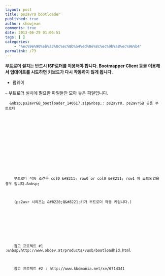 ```yaml
---
layout: post
title: ps2avrU bootloader
published: true
author: showjean
comments: true
date: 2013-06-29 01:06:51
tags: [ ]
categories:
    - '%ec%9e%90%eb%a3%8c%ec%8b%a4%ed%8e%8c%ec%9b%a8%ec%96%b4'
permalink: /73
---
```

**부트로더 설치는 반드시 ISP로더를 이용해야 합니다. Bootmapper Client 등을 이용해서 업데이트를 시도하면 키보드가 다시 작동하지 않게 됩니다.**








  * 펌웨어






  &#8211; 부트로더 설치에 필요한 파일들만 모아 놓은 파일입니다.






  
    
    
    
    
      &nbsp;ps2avrGB_bootloader_140617.zip&nbsp;: ps2avrU, ps2avrGB 공용 부트로더
     
    
    
    
    
    
       
      
      
      
      
      
      
      
      
        부트로더 작동 조건은 col0 &#8211; row0 or col0 &#8211; row1 이 쇼트되었을 경우 입니다.&nbsp;
      
      
      
        (ps2avr 시리즈는 &#8220;Q&#8221;키가 부트로더 작동 키입니다.)
      
      
      
      
      
      
      
      
      
        참고 프로젝트 #1 :&nbsp;http://www.obdev.at/products/vusb/bootloadhid.html
      
      
      
        참고 프로젝트 #2 : http://www.kbdmania.net/xe/6714341
      
      
      
      
    
    
    
    
